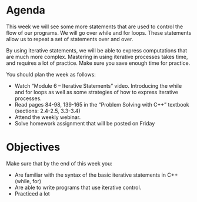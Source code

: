 # Agenda
This week we will see some more statements that are used to control the flow of our programs. We will go over while and for loops. These statements allow us to repeat a set of statements over and over.

By using iterative statements, we will be able to express computations that are much more complex. Mastering in using iterative processes takes time, and requires a lot of practice. Make sure you save enough time for practice.

You should plan the week as follows:

- Watch “Module 6 – Iterative Statements” video. Introducing the while and for loops as well as some strategies of how to express iterative processes.
- Read pages 84-98, 139-165 in the “Problem Solving with C++” textbook (sections: 2.4-2.5, 3.3-3.4)
- Attend the weekly webinar.
- Solve homework assignment that will be posted on Friday

# Objectives
Make sure that by the end of this week you:

- Are familiar with the syntax of the basic iterative statements in C++ (while, for)
- Are able to write programs that use iterative control.
- Practiced a lot
